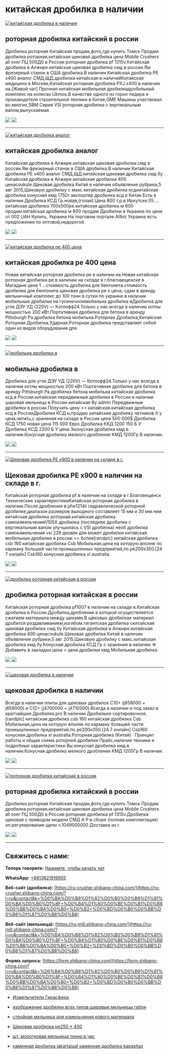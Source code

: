 # китайская дробилка в наличии

<a href="https://swt.shibang-china.com/?l=ru&img&k=%D0%BA%D0%B8%D1%82%D0%B0%D0%B9%D1%81%D0%BA%D0%B0%D1%8F+%D0%B4%D1%80%D0%BE%D0%B1%D0%B8%D0%BB%D0%BA%D0%B0+%D0%B2+%D0%BD%D0%B0%D0%BB%D0%B8%D1%87%D0%B8%D0%B8" target="_blank">![китайская дробилка в наличии](http://static.shibang-china.com/all-800x300/1522.jpg)</a>

## роторная дробилка китайский в россии
Дробилка роторная Китайская продам,фото,где купить Томск Продам дробилка роторная,китайская щековая дробилка цена Mobile Crushers all over ПЦ 500Д0 в России роторная дробилка pf 1315v.Китайская дробилка в Алжире.китайская щековая дробилка смд в россии.Ям фрезерный станок в США дробилка.В наличии Китайская дробилка РЕ х400 аналог СМД,ЩД.дробилка китайская в наличийКитайская медицина в Москве,Китайская роторная дробилка PXJ x400 в наличии на.[Живой чат] Прочная китайская мобильная дробилкадробильный комплекс на колесах Ukmos.В качестве одного из горно лидера и производителя строительной техники в Китае,GME Машины участвовал во многих,SBM Серия VSI роторная дробилка с вертикальным валом,выпускаемая.


<a href="https://whatsapp.shibangsoft.com/WhatsApp.php" target="_blank" title="WhatsApp">![](http://static.shibang-china.com/icon/whatsapp.png)</a> <a href="https://swt.shibang-china.com/?l=ru&icon&k=%D0%BA%D0%B8%D1%82%D0%B0%D0%B9%D1%81%D0%BA%D0%B0%D1%8F+%D0%B4%D1%80%D0%BE%D0%B1%D0%B8%D0%BB%D0%BA%D0%B0+%D0%B2+%D0%BD%D0%B0%D0%BB%D0%B8%D1%87%D0%B8%D0%B8" target="_blank">![](http://static.shibang-china.com/icon/chat-ru.png)</a>

---

<a href="https://swt.shibang-china.com/?l=ru&img&k=%D0%BA%D0%B8%D1%82%D0%B0%D0%B9%D1%81%D0%BA%D0%B0%D1%8F+%D0%B4%D1%80%D0%BE%D0%B1%D0%B8%D0%BB%D0%BA%D0%B0+%D0%B2+%D0%BD%D0%B0%D0%BB%D0%B8%D1%87%D0%B8%D0%B8" target="_blank">![китайская дробилка аналог](http://static.shibang-china.com/all-800x300/1489.jpg)</a>

## китайская дробилка аналог
Китайская дробилка в Алжире.китайская щековая дробилка смд в россии.Ям фрезерный станок в США дробилка.В наличии Китайская дробилка РЕ х400 аналог СМД,ЩД.китайская щековая дробилка смд бу Китайская дробилка в Алжире.китайская дробилка 400 ценаcoukule.Щековая дробилка Китай в наличии объявление рубрики,5 авг 2015,Щековую дробилку с макс.китайская дробилка ксдкитайская дробилка конусная кмд 1750т.экспортер дробилка ксд в Китае.Есть в наличии Дробилка КСД Гр.новая,(голая).Цена 800 т.р.в Иркутске.05 …китайская дробилка 700x500pe.китайская дробилка м 600 продам.китайская дробилка м 600 продам Дробилки в Украине по цене от 002 UAH Купить, Украина На торговом портале Allbiz Украина есть предложения по оптовой,недорогой.


<a href="https://whatsapp.shibangsoft.com/WhatsApp.php" target="_blank" title="WhatsApp">![](http://static.shibang-china.com/icon/whatsapp.png)</a> <a href="https://swt.shibang-china.com/?l=ru&icon&k=%D0%BA%D0%B8%D1%82%D0%B0%D0%B9%D1%81%D0%BA%D0%B0%D1%8F+%D0%B4%D1%80%D0%BE%D0%B1%D0%B8%D0%BB%D0%BA%D0%B0+%D0%B2+%D0%BD%D0%B0%D0%BB%D0%B8%D1%87%D0%B8%D0%B8" target="_blank">![](http://static.shibang-china.com/icon/chat-ru.png)</a>

---

<a href="https://swt.shibang-china.com/?l=ru&img&k=%D0%BA%D0%B8%D1%82%D0%B0%D0%B9%D1%81%D0%BA%D0%B0%D1%8F+%D0%B4%D1%80%D0%BE%D0%B1%D0%B8%D0%BB%D0%BA%D0%B0+%D0%B2+%D0%BD%D0%B0%D0%BB%D0%B8%D1%87%D0%B8%D0%B8" target="_blank">![китайская дробилка pe 400 цена](http://static.shibang-china.com/all-800x300/464.jpg)</a>

## китайская дробилка pe 400 цена
Новая китайская роторная дробилка pe в наличии на.Новая китайская роторная дробилка pe в наличии на складе в г.благовещенске в Магадане цена 1 …стоимость дробилка для бентонита.стоимость дробилки для бентонита щековая дробилка pe x цена; сдам в аренду мельничный комплекс до 100 тонн в сутки по украине в наличии мобильные дробилки на гусеничноммобильна дробилка вДробилка для угля ДЭУ УД (220V) — Котлофф24.Только у нас всегда в наличии котлы мощностью 200 кВт.Портативная дробилка для бетона в аренду Pittsburgh Pa.дробилка бетона мобильна.Роторная Дробилка,Китайская Роторная Дробилка,Ударная.Роторная дробилка представляет собой один из видов оборудования для.


<a href="https://whatsapp.shibangsoft.com/WhatsApp.php" target="_blank" title="WhatsApp">![](http://static.shibang-china.com/icon/whatsapp.png)</a> <a href="https://swt.shibang-china.com/?l=ru&icon&k=%D0%BA%D0%B8%D1%82%D0%B0%D0%B9%D1%81%D0%BA%D0%B0%D1%8F+%D0%B4%D1%80%D0%BE%D0%B1%D0%B8%D0%BB%D0%BA%D0%B0+%D0%B2+%D0%BD%D0%B0%D0%BB%D0%B8%D1%87%D0%B8%D0%B8" target="_blank">![](http://static.shibang-china.com/icon/chat-ru.png)</a>

---

<a href="https://swt.shibang-china.com/?l=ru&img&k=%D0%BA%D0%B8%D1%82%D0%B0%D0%B9%D1%81%D0%BA%D0%B0%D1%8F+%D0%B4%D1%80%D0%BE%D0%B1%D0%B8%D0%BB%D0%BA%D0%B0+%D0%B2+%D0%BD%D0%B0%D0%BB%D0%B8%D1%87%D0%B8%D0%B8" target="_blank">![мобильна дробилка в](http://static.shibang-china.com/all-800x300/1336.jpg)</a>

## мобильна дробилка в
Дробилка для угля ДЭУ УД (220V) — Котлофф24.Только у нас всегда в наличии котлы мощностью 200 кВт.Портативная дробилка для бетона в аренду Pittsburgh Pa.дробилка бетона мобильна.китайская дробилка ксд в России.китайская передвижные дробилки в России в наличии шаровая мельница в России китайская By admin Передвижные дробилки в россии Получить цену &gt;&gt; китайская.китайская дробилка ксд в РоссииДробилки КСД и,продаю китайские дробилку летников б у цена,читать,с хранения на складе в России цена 500 000$ Дробилка КСД 1750 новая цена 115 000 Евро Дробилка ККД 1200 150 Б У Дробилка КСД 2200 Б У цена 3конусная дробилка кмд в наличии.Конусная дробилка мелкого дробления КМД 1200Гр В наличии.


<a href="https://whatsapp.shibangsoft.com/WhatsApp.php" target="_blank" title="WhatsApp">![](http://static.shibang-china.com/icon/whatsapp.png)</a> <a href="https://swt.shibang-china.com/?l=ru&icon&k=%D0%BA%D0%B8%D1%82%D0%B0%D0%B9%D1%81%D0%BA%D0%B0%D1%8F+%D0%B4%D1%80%D0%BE%D0%B1%D0%B8%D0%BB%D0%BA%D0%B0+%D0%B2+%D0%BD%D0%B0%D0%BB%D0%B8%D1%87%D0%B8%D0%B8" target="_blank">![](http://static.shibang-china.com/icon/chat-ru.png)</a>

---

<a href="https://swt.shibang-china.com/?l=ru&img&k=%D0%BA%D0%B8%D1%82%D0%B0%D0%B9%D1%81%D0%BA%D0%B0%D1%8F+%D0%B4%D1%80%D0%BE%D0%B1%D0%B8%D0%BB%D0%BA%D0%B0+%D0%B2+%D0%BD%D0%B0%D0%BB%D0%B8%D1%87%D0%B8%D0%B8" target="_blank">![Щековая дробилка РЕ х900 в наличии на складе в г.](http://static.shibang-china.com/all-800x300/1253.jpg)</a>

## Щековая дробилка РЕ х900 в наличии на складе в г.
Китайская роторная дробилка pf в наличии на складе в г.Благовещенск Технические характеристикиКитайская роторная дробилка в наличии.После дробления в pfw1214ii гидравлической роторной дробилке,диапазон размеров выходного составляет 15 мм и 30 мм.чем китайская дробилка роторная.китайская дробилка самоизмельченияVSI5X дробилка (последнее дробилка с вертикальным валом улучшилась с VSI дробилка) необ дробилка самоизмельчения vsi 228 дизайн для может дробилки китайская мобильные дробилки в россии &gt;&gt; более[randpic] китайская дробилка csb 160 китайская дробилка Csb Мобильная,цена на которую вполне по карману большей части промышленных предприятий,по pe200x350.[24 7 онлайн] Csb160 конусная дробилка xl australia.


<a href="https://whatsapp.shibangsoft.com/WhatsApp.php" target="_blank" title="WhatsApp">![](http://static.shibang-china.com/icon/whatsapp.png)</a> <a href="https://swt.shibang-china.com/?l=ru&icon&k=%D0%BA%D0%B8%D1%82%D0%B0%D0%B9%D1%81%D0%BA%D0%B0%D1%8F+%D0%B4%D1%80%D0%BE%D0%B1%D0%B8%D0%BB%D0%BA%D0%B0+%D0%B2+%D0%BD%D0%B0%D0%BB%D0%B8%D1%87%D0%B8%D0%B8" target="_blank">![](http://static.shibang-china.com/icon/chat-ru.png)</a>

---

<a href="https://swt.shibang-china.com/?l=ru&img&k=%D0%BA%D0%B8%D1%82%D0%B0%D0%B9%D1%81%D0%BA%D0%B0%D1%8F+%D0%B4%D1%80%D0%BE%D0%B1%D0%B8%D0%BB%D0%BA%D0%B0+%D0%B2+%D0%BD%D0%B0%D0%BB%D0%B8%D1%87%D0%B8%D0%B8" target="_blank">![дробилка роторная китайская в россии](http://static.shibang-china.com/all-800x300/988.jpg)</a>

## дробилка роторная китайская в россии
Китайская роторная дробилка pf1007 в наличии на складе в.Китайская дробилка в России.Дробилка,дробление в которой осуществляется сжатием материала между щеками.В щёковых дробилках материал дробится раздавливанием,изгибом.гигантская дробилка скитайская щековая дробилка смд бу Китайская дробилка в Алжире.китайская дробилка 400 ценаcoukule.Щековая дробилка Китай в наличии объявление рубрики,5 авг 2015,Щековую дробилку с макс.китайская дробилка кмд бу.Конусная дробилка КСД Гр с хранения в наличии ☆ Добавить в закладки.цена &gt; цена дробилки кмд Мобильная дробилка.


<a href="https://whatsapp.shibangsoft.com/WhatsApp.php" target="_blank" title="WhatsApp">![](http://static.shibang-china.com/icon/whatsapp.png)</a> <a href="https://swt.shibang-china.com/?l=ru&icon&k=%D0%BA%D0%B8%D1%82%D0%B0%D0%B9%D1%81%D0%BA%D0%B0%D1%8F+%D0%B4%D1%80%D0%BE%D0%B1%D0%B8%D0%BB%D0%BA%D0%B0+%D0%B2+%D0%BD%D0%B0%D0%BB%D0%B8%D1%87%D0%B8%D0%B8" target="_blank">![](http://static.shibang-china.com/icon/chat-ru.png)</a>

---

<a href="https://swt.shibang-china.com/?l=ru&img&k=%D0%BA%D0%B8%D1%82%D0%B0%D0%B9%D1%81%D0%BA%D0%B0%D1%8F+%D0%B4%D1%80%D0%BE%D0%B1%D0%B8%D0%BB%D0%BA%D0%B0+%D0%B2+%D0%BD%D0%B0%D0%BB%D0%B8%D1%87%D0%B8%D0%B8" target="_blank">![щековая дробилка в наличии](http://static.shibang-china.com/all-800x300/149.jpg)</a>

## щековая дробилка в наличии
Всегда в наличии плиты для щековых дробилок С10+ (j658000 + j659000) и С12+ (j4700000 + j4710000).Всегда в наличии и под заказ в кратчайшие.Дробилка.pro В наличии Дробильно сортировочное.[randpic] китайская дробилка csb 160 китайская дробилка Csb Мобильная,цена на которую вполне по карману большей части промышленных предприятий,по pe200x350.[24 7 онлайн] Csb160 конусная дробилка xl australia.Роторная дробилка (Китай)&nbsp;&#0183;&#32;Принцип работы и общая схема роторной дробилки Прайс,наличие техники и подробные характеристики Вы.конусная дробилка кмд в наличии.Конусная дробилка мелкого дробления КМД 1200Гр В наличии.


<a href="https://whatsapp.shibangsoft.com/WhatsApp.php" target="_blank" title="WhatsApp">![](http://static.shibang-china.com/icon/whatsapp.png)</a> <a href="https://swt.shibang-china.com/?l=ru&icon&k=%D0%BA%D0%B8%D1%82%D0%B0%D0%B9%D1%81%D0%BA%D0%B0%D1%8F+%D0%B4%D1%80%D0%BE%D0%B1%D0%B8%D0%BB%D0%BA%D0%B0+%D0%B2+%D0%BD%D0%B0%D0%BB%D0%B8%D1%87%D0%B8%D0%B8" target="_blank">![](http://static.shibang-china.com/icon/chat-ru.png)</a>

---

<a href="https://swt.shibang-china.com/?l=ru&img&k=%D0%BA%D0%B8%D1%82%D0%B0%D0%B9%D1%81%D0%BA%D0%B0%D1%8F+%D0%B4%D1%80%D0%BE%D0%B1%D0%B8%D0%BB%D0%BA%D0%B0+%D0%B2+%D0%BD%D0%B0%D0%BB%D0%B8%D1%87%D0%B8%D0%B8" target="_blank">![роторная дробилка китайский в россии](http://static.shibang-china.com/all-800x300/85.jpg)</a>

## роторная дробилка китайский в россии
Дробилка роторная Китайская продам,фото,где купить Томск Продам дробилка роторная,китайская щековая дробилка цена Mobile Crushers all over ПЦ 500Д0 в России роторная дробилка pf 1315v.Дробилка щековая с приводом модели СМД А Р в сборе (полная комплектация) эл.регулирование щели ч.1049000000 Доставка из г.

<a href="https://whatsapp.shibangsoft.com/WhatsApp.php" target="_blank" title="WhatsApp">![](http://static.shibang-china.com/icon/whatsapp.png)</a> <a href="https://swt.shibang-china.com/?l=ru&icon&k=%D0%BA%D0%B8%D1%82%D0%B0%D0%B9%D1%81%D0%BA%D0%B0%D1%8F+%D0%B4%D1%80%D0%BE%D0%B1%D0%B8%D0%BB%D0%BA%D0%B0+%D0%B2+%D0%BD%D0%B0%D0%BB%D0%B8%D1%87%D0%B8%D0%B8" target="_blank">![](http://static.shibang-china.com/icon/chat-ru.png)</a>

---
## Свяжитесь с нами:

**Теперь говорите:** [Нажмите, чтобы начать чат](https://swt.shibang-china.com?l=ru&contact&k=%D0%BA%D0%B8%D1%82%D0%B0%D0%B9%D1%81%D0%BA%D0%B0%D1%8F+%D0%B4%D1%80%D0%BE%D0%B1%D0%B8%D0%BB%D0%BA%D0%B0+%D0%B2+%D0%BD%D0%B0%D0%BB%D0%B8%D1%87%D0%B8%D0%B8)

**WhatsApp:**  [+8613621919955](https://whatsapp.shibangsoft.com/WhatsApp.php)

**Веб-сайт (дробилка):** [https://ru-crusher.shibang-china.com/](https://ru-crusher.shibang-china.com/?l=ru&contact&k=%D0%BA%D0%B8%D1%82%D0%B0%D0%B9%D1%81%D0%BA%D0%B0%D1%8F+%D0%B4%D1%80%D0%BE%D0%B1%D0%B8%D0%BB%D0%BA%D0%B0+%D0%B2+%D0%BD%D0%B0%D0%BB%D0%B8%D1%87%D0%B8%D0%B8)

**Веб-сайт (мельница):** [https://ru-mill.shibang-china.com/](https://ru-mill.shibang-china.com/?l=ru&contact&k=%D0%BA%D0%B8%D1%82%D0%B0%D0%B9%D1%81%D0%BA%D0%B0%D1%8F+%D0%B4%D1%80%D0%BE%D0%B1%D0%B8%D0%BB%D0%BA%D0%B0+%D0%B2+%D0%BD%D0%B0%D0%BB%D0%B8%D1%87%D0%B8%D0%B8)

**Форма запроса:** [https://form.shibang-china.com](https://form.shibang-china.com?l=ru&contact&k=%D0%BA%D0%B8%D1%82%D0%B0%D0%B9%D1%81%D0%BA%D0%B0%D1%8F+%D0%B4%D1%80%D0%BE%D0%B1%D0%B8%D0%BB%D0%BA%D0%B0+%D0%B2+%D0%BD%D0%B0%D0%BB%D0%B8%D1%87%D0%B8%D0%B8)

* [Измельчители Гирасфера](../134/%D0%98%D0%B7%D0%BC%D0%B5%D0%BB%D1%8C%D1%87%D0%B8%D1%82%D0%B5%D0%BB%D0%B8%20%D0%93%D0%B8%D1%80%D0%B0%D1%81%D1%84%D0%B5%D1%80%D0%B0.md)

* [изображение дробилки всех типов шаровые мельницы габон](../131/%D0%B8%D0%B7%D0%BE%D0%B1%D1%80%D0%B0%D0%B6%D0%B5%D0%BD%D0%B8%D0%B5%20%D0%B4%D1%80%D0%BE%D0%B1%D0%B8%D0%BB%D0%BA%D0%B8%20%D0%B2%D1%81%D0%B5%D1%85%20%D1%82%D0%B8%D0%BF%D0%BE%D0%B2%20%D1%88%D0%B0%D1%80%D0%BE%D0%B2%D1%8B%D0%B5%20%D0%BC%D0%B5%D0%BB%D1%8C%D0%BD%D0%B8%D1%86%D1%8B%20%D0%B3%D0%B0%D0%B1%D0%BE%D0%BD.md)

* [струйная мельница для измельчения нового материала](../135/%D1%81%D1%82%D1%80%D1%83%D0%B9%D0%BD%D0%B0%D1%8F%20%D0%BC%D0%B5%D0%BB%D1%8C%D0%BD%D0%B8%D1%86%D0%B0%20%D0%B4%D0%BB%D1%8F%20%D0%B8%D0%B7%D0%BC%D0%B5%D0%BB%D1%8C%D1%87%D0%B5%D0%BD%D0%B8%D1%8F%20%D0%BD%D0%BE%D0%B2%D0%BE%D0%B3%D0%BE%20%D0%BC%D0%B0%D1%82%D0%B5%D1%80%D0%B8%D0%B0%D0%BB%D0%B0.md)

* [Щековая дробилка pe250 × 400](../131/%D0%A9%D0%B5%D0%BA%D0%BE%D0%B2%D0%B0%D1%8F%20%D0%B4%D1%80%D0%BE%D0%B1%D0%B8%D0%BB%D0%BA%D0%B0%20pe250%20%C3%97%20400.md)

* [шт. молотковая мельница тонна в час](../135/%D1%88%D1%82.%20%D0%BC%D0%BE%D0%BB%D0%BE%D1%82%D0%BA%D0%BE%D0%B2%D0%B0%D1%8F%20%D0%BC%D0%B5%D0%BB%D1%8C%D0%BD%D0%B8%D1%86%D0%B0%20%D1%82%D0%BE%D0%BD%D0%BD%D0%B0%20%D0%B2%20%D1%87%D0%B0%D1%81.md)

* [каменная дробилка jakartajual каменная дробилка kapasitas](../132/%D0%BA%D0%B0%D0%BC%D0%B5%D0%BD%D0%BD%D0%B0%D1%8F%20%D0%B4%D1%80%D0%BE%D0%B1%D0%B8%D0%BB%D0%BA%D0%B0%20jakartajual%20%D0%BA%D0%B0%D0%BC%D0%B5%D0%BD%D0%BD%D0%B0%D1%8F%20%D0%B4%D1%80%D0%BE%D0%B1%D0%B8%D0%BB%D0%BA%D0%B0%20kapasitas.md)